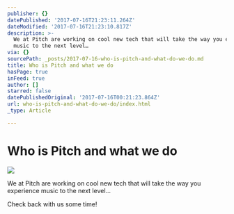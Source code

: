 ```yaml
---
publisher: {}
datePublished: '2017-07-16T21:23:11.264Z'
dateModified: '2017-07-16T21:23:10.817Z'
description: >-
  We at Pitch are working on cool new tech that will take the way you experience
  music to the next level…
via: {}
sourcePath: _posts/2017-07-16-who-is-pitch-and-what-do-we-do.md
title: Who is Pitch and what we do
hasPage: true
inFeed: true
author: []
starred: false
datePublishedOriginal: '2017-07-16T00:21:23.864Z'
url: who-is-pitch-and-what-do-we-do/index.html
_type: Article

---
```

# Who is Pitch and what we do
![](https://the-grid-user-content.s3-us-west-2.amazonaws.com/ca4b1b04-b747-4976-b513-5422c7bf3118.png)

We at Pitch are working on cool new tech that will take the way you experience music to the next level...

Check back with us some time!